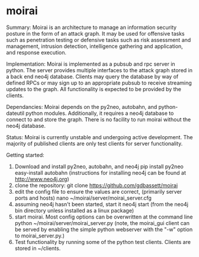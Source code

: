 moirai
======

Summary:
Moirai is an architecture to manage an information security posture in the form of an attack graph. It may be used for offensive tasks such as penetration testing or defensive tasks such as risk assessment and management, intrusion detection, intelligence gathering and application, and response execution.


Implementation:
Moirai is implemented as a pubsub and rpc server in python.  The server provides multiple interfaces to the attack graph stored in a back end neo4j database.  Clients may query the database by way of defined RPCs or may sign up to an appropriate pubsub to receive streaming updates to the graph.  All functionality is expected to be provided by the clients.


Dependancies:
Moirai depends on the py2neo, autobahn, and python-dateutil python modules.  Additionally, it requires a neo4j database to connect to and store the graph.  There is no facility to run moirai without the neo4j database.

Status:
Moirai is currently unstable and undergoing active development.  The majority of published clients are only test clients for server functionality.


Getting started:
1. Download and install py2neo, autobahn, and neo4j
pip install py2neo
easy-install autobahn
(instructions for installing neo4j can be found at http://www.neo4j.org)
2. clone the repository: 
git clone https://github.com/gdbassett/moirai
3. edit the config file to ensure the values are correct, (primarily server ports and hosts)
nano ~/moirai/server/moirai_server.cfg
4. assuming neo4j hasn't been started, start it
neo4j start (from the neo4j bin directory unless installed as a linux package)
5. start moirai.  Most config options can be overwritten at the command line
python ~/moirai/server/moirai_server.py
(note, the moirai_gui client can be served by enabling the simple python webserver with the "-w" option to moirai_server.py.)
6. Test functionality by running some of the python test clients.  Clients are stored in ~/clients.

